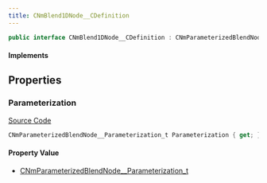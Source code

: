 ```yaml
---
title: CNmBlend1DNode__CDefinition
---
```


```csharp
public interface CNmBlend1DNode__CDefinition : CNmParameterizedBlendNode__CDefinition, CNmPoseNode__CDefinition, CNmGraphNode__CDefinition, ISchemaClass<CNmGraphNode__CDefinition>, ISchemaClass<CNmPoseNode__CDefinition>, ISchemaClass<CNmParameterizedBlendNode__CDefinition>, ISchemaClass<CNmBlend1DNode__CDefinition>, ISchemaField, ISchemaClass, INativeHandle
```

#### Implements

## Properties

### Parameterization

[Source Code](https://github.com/swiftly-solution/swiftlys2/blob/main/managed/src/SwiftlyS2.Generated/Schemas/Interfaces/CNmBlend1DNode__CDefinition.cs#L17)

```csharp
CNmParameterizedBlendNode__Parameterization_t Parameterization { get; }
```

#### Property Value

- [CNmParameterizedBlendNode__Parameterization_t](/docs/api/shared/schemadefinitions/cnmparameterizedblendnode__parameterization_t)

